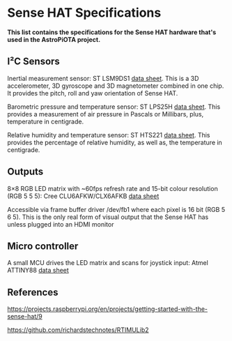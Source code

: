 # Sense HAT Specifications

**This list contains the specifications for the Sense HAT hardware that's used in the AstroPiOTA project.**

## I²C Sensors

Inertial measurement sensor: ST LSM9DS1 [data sheet](http://www.st.com/web/en/resource/technical/document/datasheet/DM00103319.pdf).  This is a 3D accelerometer, 3D gyroscope and 3D magnetometer combined in one chip.   It provides the pitch, roll and yaw orientation of Sense HAT.

Barometric pressure and temperature sensor: ST LPS25H [data sheet](http://www.st.com/web/en/resource/technical/document/datasheet/DM00066332.pdf).  This provides a measurement of air pressure in Pascals or Millibars, plus, temperature in centigrade.

Relative humidity and temperature sensor: ST HTS221 [data sheet](http://www.farnell.com/datasheets/1836732.pdf).  This provides the percentage of relative humidity, as well as, the temperature in centigrade.

## Outputs

8×8 RGB LED matrix with ~60fps refresh rate and 15-bit colour resolution (RGB 5 5 5): Cree CLU6AFKW/CLX6AFKB [data sheet](http://www.cree.com/sitecore%20modules/web/~/media/Files/Cree/LED%20Components%20and%20Modules/HB/Data%20Sheets/CLX6AFKB.pdf)

Accessible via frame buffer driver /dev/fb1 where each pixel is 16 bit (RGB 5 6 5). This is the only real form of visual output that the Sense HAT has unless plugged into an HDMI monitor

## Micro controller

A small MCU drives the LED matrix and scans for joystick input: Atmel ATTINY88 [data sheet](http://www.atmel.com/Images/doc8008.pdf)


## References

https://projects.raspberrypi.org/en/projects/getting-started-with-the-sense-hat/9

https://github.com/richardstechnotes/RTIMULib2
